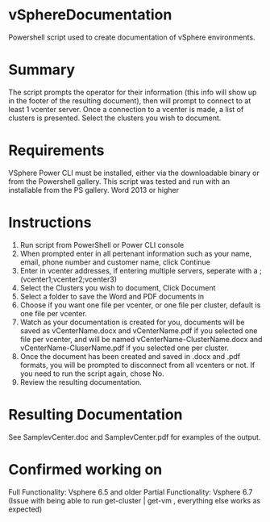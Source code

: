 # vSphereDocumentation
Powershell script used to create documentation of vSphere environments.

# Summary
The script prompts the operator for their information (this info will show up in the footer of the resulting document), then will prompt to connect to at least 1 vcenter server. Once a connection to a vcenter is made, a list of clusters is presented. Select the clusters you wish to document.

# Requirements
VSphere Power CLI must be installed, either via the downloadable binary or from the Powershell gallery. This script was tested and run with an installable from the PS gallery.
Word 2013 or higher

# Instructions
1. Run script from PowerShell or Power CLI console
2. When prompted enter in all pertenant information such as your name, email, phone number and customer name, click Continue
3. Enter in vcenter addresses, if entering multiple servers, seperate with a ; (vcenter1;vcenter2;vcenter3)
4. Select the Clusters you wish to document, Click Document
5. Select a folder to save the Word and PDF documents in
6. Choose if you want one file per vcenter, or one file per cluster, default is one file per vcenter.
7. Watch as your documentation is created for you, documents will be saved as vCenterName.docx and vCenterName.pdf if you selected one file per vcenter, and will be named vCenterName-ClusterName.docx and vCenterName-CluserName.pdf if you selected one per cluster. 
8. Once the document has been created and saved in .docx and .pdf formats, you will be prompted to disconnect from all vcenters or not. If you need to run the script again, chose No.
9. Review the resulting documentation.

# Resulting Documentation
See SamplevCenter.doc and SamplevCenter.pdf for examples of the output.

# Confirmed working on
Full Functionality: Vsphere 6.5 and older
Partial Functionality: Vsphere 6.7 (Issue with being able to run get-cluster <cluster name> | get-vm , everything else works as expected)
